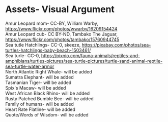 <h1> Assets- Visual Argument </h1> 


Amur Leopard mom-  CC-BY, William Warby,  https://www.flickr.com/photos/wwarby/16209154424 
<br/>
Amur Leopard cub- CC BY-ND, Tambako The Jaguar,  https://www.flickr.com/photos/tambako/15760944745
<br/>
Sea tutle Hatchlings- CC-0, skeeze,  https://pixabay.com/photos/sea-turtles-hatchlings-baby-beach-1503461/
<br/>
Sea turle- CC-0, https://pixnio.com/fauna-animals/reptiles-and-amphibians/turtles-pictures/sea-turtle-pictures/turtle-sand-animal-reptile-sea-turtle-water-armor
<br/>
North Atlantic Right Whale- will be added
<br/>
Sumatra Elephant- will be added
<br/>
Tasmanian Tiger- will be added
<br/>
Spix's Macaw- will be added
<br/>
West African Black Rhino- will be added
<br/>
Rusty Patched Bumble Bee- will be added
<br/>
Family of humans- will be added
<br/>
Heart Rate Flatline- will be added
<br/>
Quote/Words of Wisdom- will be added
